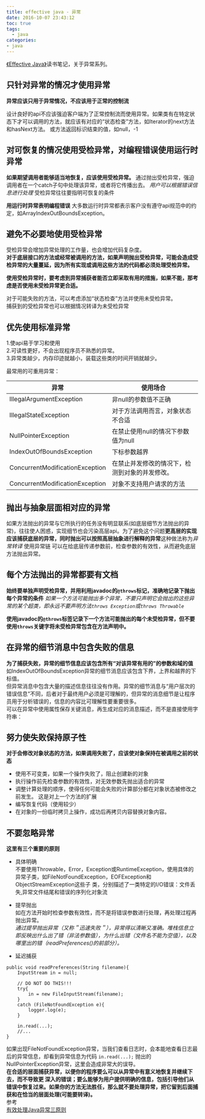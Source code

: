 ```yaml
---
title: effective java - 异常
date: 2016-10-07 23:43:12
toc: true
tags:
  - java
categories: 
- java
---
```


[《Effective Java》](https://book.douban.com/subject/3360807/)读书笔记，关于异常系列。
<!--more-->
## 只针对异常的情况才使用异常
**异常应该只用于异常情况，不应该用于正常的控制流**

设计良好的api不应该强迫客户端为了正常控制流而使用异常。如果类有在特定状态下才可以调用的方法，就应该有对应的“状态检查”方法，如Iterator的next方法和hasNext方法。
或方法返回标识结束的值，如null，-1
<!--more-->
## 对可恢复的情况使用受检异常，对编程错误使用运行时异常
**如果期望调用者能够适当地恢复，应该使用受检异常。** 通过抛出受检异常，强迫调用者在一个catch子句中处理该异常，或者将它传播出去。
*用户可以根据错误信息进行处理*
受检异常往往要指明可恢复的条件


**用运行时异常表明编程错误**  大多数运行时异常都表示客户没有遵守api规范中的约定，如ArrayIndexOutBoundsException。

## 避免不必要地使用受检异常
受检异常会增加异常处理的工作量，也会增加代码复杂度。   
**对于底层接口的方法或经常被调用的方法，如果声明抛出受检异常，可能会造成受检异常的大量蔓延，因为所有实现或调用这些方法的代码都必须处理受检异常。**  

**使用受检异常时，要考虑到异常捕获者能否立即采取有用的措施，如果不能，那考虑是否使用未受检异常更合适。**  

对于可能失败的方法，可以考虑添加“状态检查”方法并使用未受检异常。  
捕获到的受检异常也可以根据情况转译为未受检异常


## 优先使用标准异常
1.使api易于学习和使用  
2.可读性更好，不会出现程序员不熟悉的异常。  
3.异常类越少，内存印迹就越小，装载这些类的时间开销就越少。

最常用的可重用异常：

异常 | 使用场合
---|---
IllegalArgumentException | 非null的参数值不正确
IllegalStateException | 对于方法调用而言，对象状态不合适
NullPointerException | 在禁止使用null的情况下参数值为null
IndexOutOfBoundsException | 下标参数越界
ConcurrentModificationException | 在禁止并发修改的情况下，检测到对象的并发修改。
ConcurrentModificationException | 对象不支持用户请求的方法


## 抛出与抽象层面相对应的异常
如果方法抛出的异常与它所执行的任务没有明显联系(如底层细节方法抛出的异常)，往往使人困惑，实现细节也会污染高层api。为了避免这个问题**更高层的实现应该捕获底层的异常，同时抛出可以按照高层抽象进行解释的异常**这种做法称为*异常转译*
使用异常链
可以在给底层传递参数前，检查参数的有效性，从而避免底层方法抛出异常。

## 每个方法抛出的异常都要有文档
**始终要单独声明受检异常，并用利用javadoc的`@throws`标记，准确地记录下抛出每个异常的条件**
*如果一个方法可能抛出多个异常，不要只声明它会抛出的这些异常的某个超类，即永远不要声明方法`throws Exception`或`throws Throwable`*

**使用javadoc的`@throws`标签记录下一个方法可能抛出的每个未受检异常，但不要使用`throws`关键字将未受检异常包含在方法声明中。**

## 在异常的细节消息中包含失败的信息
**为了捕获失败，异常的细节信息应该包含所有“对该异常有用的”的参数和域的值**如IndexOutOfBoundsException异常的细节消息应该包含下界，上界和越界的下标值。  
但异常消息中包含大量的描述信息往往没有作用。异常的细节消息与“用户层次的错误信息”不同，后者对于最终用户必须是可理解的，但异常的消息细节是让程序员用于分析错误的，信息的内容比可理解性要重要很多。  
可以在异常中使用属性保存关键消息，再生成对应的消息描述，而不是直接使用字符串：


## 努力使失败保持原子性
**对于会修改对象状态的方法，如果调用失败了，应该使对象保持在被调用之前的状态**
+ 使用不可变类，如果一个操作失败了，阻止创建新的对象  
+ 执行操作前先检查参数的有效性，对无效参数先抛出适合的异常
+ 调整计算处理的顺序，使得任何可能会失败的计算部分都在对象状态被修改之前发生。 这是对上一个方法的扩展  
+ 编写恢复代码（使用较少）
+ 在对象的一份临时拷贝上操作，成功后再拷贝内容替换对象内容。

## 不要忽略异常




**这里有三个重要的原则**
+ 具体明确  
不要使用Throwable，Error，Exception或RuntimeException，使用具体的异常子类，如FileNotFoundException，EOFException和ObjectStreamException这些子 类，分别描述了一类特定的I/O错误：文件丢失,异常文件结尾和错误的序列化对象流
+ 提早抛出   
如在方法开始时检查参数有效性，而不是将错误参数进行处理，再处理过程再抛出异常。   
*通过提早抛出异常（又称＂迅速失败＂），异常得以清晰又准确。堆栈信息立即反映出什么出了错（非法参数值），为什么出错（文件名不能为空值），以及哪里出的错（readPreferences()的前部分）。*

+ 延迟捕获
```    
public void readPreferences(String filename){
    InputStream in = null;
     
    // DO NOT DO THIS!!!
    try{
        in = new FileInputStream(filename);
    }
    catch (FileNotFoundException e){
        logger.log(e);
    }
     
    in.read(...);
    //...
}
```

如果出现FileNotFoundException异常，当我们查看日志时，会本能地查看日志最后的异常信息，却看到异常信息为代码 `in.read(...);` 抛出的NullPointerException异常，这里会造成非常大的误导。     
**在合适的层面捕获异常，以便你的程序要么可以从异常中有意义地恢复并继续下去，而不导致更 深入的错误；要么能够为用户提供明确的信息，包括引导他们从错误中恢复过来。如果你的方法无法胜任，那么就不要处理异常，把它留到后面捕获和在恰当的层面处理(可能要转译)。**  
参考  
[有效处理Java异常三原则](http://www.importnew.com/1701.html)

